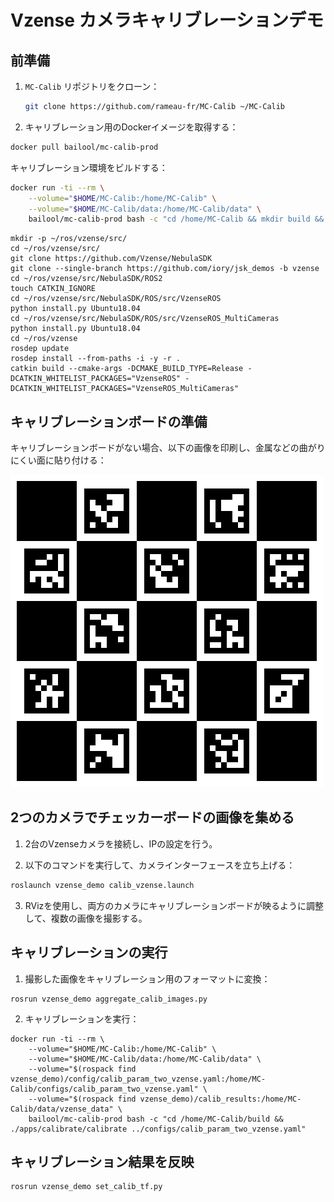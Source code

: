 # Vzense カメラキャリブレーションデモ

## 前準備

1. `MC-Calib` リポジトリをクローン：
   ```bash
   git clone https://github.com/rameau-fr/MC-Calib ~/MC-Calib
   ```

2. キャリブレーション用のDockerイメージを取得する：

```bash
docker pull bailool/mc-calib-prod
```

キャリブレーション環境をビルドする：

```bash
docker run -ti --rm \
    --volume="$HOME/MC-Calib:/home/MC-Calib" \
    --volume="$HOME/MC-Calib/data:/home/MC-Calib/data" \
    bailool/mc-calib-prod bash -c "cd /home/MC-Calib && mkdir build && cd build && cmake -DCMAKE_BUILD_TYPE=Release .. && make -j10"
```

```
mkdir -p ~/ros/vzense/src/
cd ~/ros/vzense/src/
git clone https://github.com/Vzense/NebulaSDK
git clone --single-branch https://github.com/iory/jsk_demos -b vzense
cd ~/ros/vzense/src/NebulaSDK/ROS2
touch CATKIN_IGNORE
cd ~/ros/vzense/src/NebulaSDK/ROS/src/VzenseROS
python install.py Ubuntu18.04
cd ~/ros/vzense/src/NebulaSDK/ROS/src/VzenseROS_MultiCameras
python install.py Ubuntu18.04
cd ~/ros/vzense
rosdep update
rosdep install --from-paths -i -y -r .
catkin build --cmake-args -DCMAKE_BUILD_TYPE=Release -DCATKIN_WHITELIST_PACKAGES="VzenseROS" -DCATKIN_WHITELIST_PACKAGES="VzenseROS_MultiCameras"
```

## キャリブレーションボードの準備

キャリブレーションボードがない場合、以下の画像を印刷し、金属などの曲がりにくい面に貼り付ける：

![Calibration Board](./calib_board/charuco_board_000.bmp)


## 2つのカメラでチェッカーボードの画像を集める

1. 2台のVzenseカメラを接続し、IPの設定を行う。

2. 以下のコマンドを実行して、カメラインターフェースを立ち上げる：

```bash
roslaunch vzense_demo calib_vzense.launch
```

3. RVizを使用し、両方のカメラにキャリブレーションボードが映るように調整して、複数の画像を撮影する。

## キャリブレーションの実行

1. 撮影した画像をキャリブレーション用のフォーマットに変換：

```
rosrun vzense_demo aggregate_calib_images.py
```

2. キャリブレーションを実行：

```
docker run -ti --rm \
    --volume="$HOME/MC-Calib:/home/MC-Calib" \
    --volume="$HOME/MC-Calib/data:/home/MC-Calib/data" \
    --volume="$(rospack find vzense_demo)/config/calib_param_two_vzense.yaml:/home/MC-Calib/configs/calib_param_two_vzense.yaml" \
    --volume="$(rospack find vzense_demo)/calib_results:/home/MC-Calib/data/vzense_data" \
    bailool/mc-calib-prod bash -c "cd /home/MC-Calib/build && ./apps/calibrate/calibrate ../configs/calib_param_two_vzense.yaml"
```

## キャリブレーション結果を反映

```
rosrun vzense_demo set_calib_tf.py
```



















